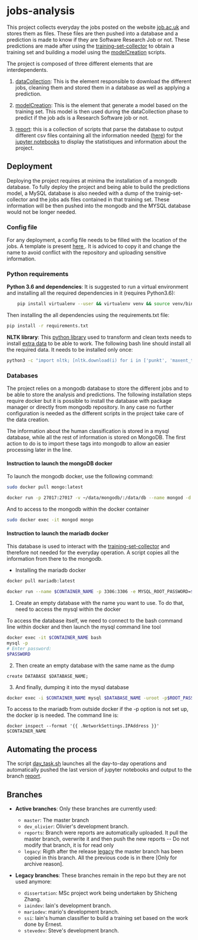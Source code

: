 # jobs-analysis

This project collects everyday the jobs posted on the website [job.ac.uk](https://www.jobs.ac.uk/) and stores them as files.  These files are then pushed into a database and a prediction is made to know if they are Software Research Job or not. These predictions are made after using the [training-set-collector](https://github.com/softwaresaved/training-set-collector) to obtain a training set and building a model using the [modelCreation](https://github.com/softwaresaved/jobs-analysis/tree/master/jobAnalysis/modelCreation) scripts.

The project is composed of three different elements that are interdependents.
1. [dataCollection](https://github.com/softwaresaved/jobs-analysis/tree/master/jobAnalysis/dataCollection): This is the element responsible to download the different jobs, cleaning them and stored them in a database as well as applying a prediction.

2. [modelCreation](https//github.com/softwaresaved/jobs-analysis/tree/master/jobAnalysis/modelCreation): This is the element that generate a model based on the training set. This model is then used during the dataCollection phase to predict if the job ads is a Research Software job or not.

3. [report](https://github.com/softwaresaved/jobs-analysis/tree/master/jobAnalysis/report): this is a collection of scripts that parse the database to output different csv files containing all the information needed ([here](https://github.com/softwaresaved/jobs-analysis/tree/master/outputs)) for the [jupyter notebooks](https://github.com/softwaresaved/jobs-analysis/tree/master/notebooks) to display the statistiques and information about the project.


## Deployment

Deploying the project requires at minima the installation of a mongodb database.
To fully deploy the project and being able to build the predictions model, a MySQL database is also needed with a dump of the trainig-set-collector and the jobs ads files contained in that training set. These information will be then pushed into the mongodb and the MYSQL database would not be longer needed.


### Config file

For any deployment, a config file needs to be filled with the location of the jobs. A template is present [here
](https://github.com/softwaresaved/jobs-analysis/blob/master/jobAnalysis/config/config_template.ini). It is adviced to copy it and change the name to avoid conflict with the repository and uploading sensitive information.

### Python requirements

**Python 3.6 and dependencies**:
It is suggested to run a virtual environment and installing all the required dependencies in it (requires Python3.6):

```bash
    pip install virtualenv --user && virtualenv venv && source venv/bin/activate
```
Then installing the all dependencies using the requirements.txt file:
```bash
pip install -r requirements.txt
```

**NLTK library**: This [python library](www.nltk.org) used to transform and clean texts needs to install [extra data](http://www.nltk.org/data.html) to be able to work. The following bash line should install all the required data. It needs to be installed only once:
```bash
python3 -c "import nltk; [nltk.download(i) for i in ['punkt', 'maxent_treebank', 'pos_tagger', 'stopwords', 'wordnet', 'averaged_perceptron', 'tagger']]"
```

### Databases
The project relies on a mongodb database to store the different jobs and to be able to store the analysis and predictions.
The following installation steps require docker but it is possible to install the database with package manager or directly from mongodb repository. In any case no further configuration is needed as the different scripts in the project take care of the data creation.


The information about the human classification is stored in a mysql database, while all the rest of information is stored on MongoDB. The first action to do is to import these tags into mongodb to allow an easier processing later in the line.


#### Instruction to launch the mongoDB docker

To launch the mongodb docker, use the following command:

```bash
sudo docker pull mongo:latest
```

```bash
docker run -p 27017:27017 -v ~/data/mongodb/:/data/db --name mongod -d mongo`
```
And to access to the mongodb within the docker container

```bash
sudo docker exec -it mongod mongo
```
#### Instruction to launch the mariadb docker
This database is used to interact with the [training-set-collector](https://github.com/softwaresaved/training-set-collector) and therefore not needed for the everyday operation. A script copies all the information from there to the mongodb.
* Installing the mariadb docker

```bash
docker pull mariadb:latest
```

```bash
docker run --name $CONTAINER_NAME -p 3306:3306 -e MYSQL_ROOT_PASSWORD=$PASSWORD -v ~/data/mariadb:/var/lib/mysql mariadb
```




1. Create an empty database with the name you want to use. To do that, need to access the mysql within the docker

To access the database itself, we need to connect to the bash command line within docker and then launch the mysql command line tool

```bash
docker exec -it $CONTAINER_NAME bash
mysql -p
# Enter password:
$PASSWORD
```

2. Then create an empty database with the same name as the dump

```mysql
create DATABASE $DATABASE_NAME;
```
3. And finally, dumping it into the mysql database

```bash
docker exec -i $CONTAINER_NAME mysql $DATABASE_NAME -uroot -p$ROOT_PASSWORD < $DUMPFILE.sql
```

To access to the mariadb from outside docker if the -p option is not set up, the docker ip is needed.
The command line is:

```docker
docker inspect --format '{{ .NetworkSettings.IPAddress }}' $CONTAINER_NAME
```
## Automating the process

The script [day_task.sh](https://github.com/softwaresaved/jobs-analysis/blob/master/day_task.sh_) launches all the day-to-day operations and automatically pushed the last version of jupyter notebooks and output to the branch [report](https://github.com/softwaresaved/jobs-analysis/tree/reports).


## Branches

* **Active branches**: Only these branches are currently used:
    * `master`: The master branch
    * `dev_olivier`: Olivier's development branch.
    * `reports`: Branch were reports are automatically uploaded. It pull the master branch, overwrite it and then push the new reports -- Do not modify that branch, it is for read only
    * `legacy`: Rigth after the release [legacy](https://github.com/softwaresaved/jobs-analysis/releases/tag/legacy) the master branch has been copied in this branch. All the previous code is in there [Only for archive reason].

* **Legacy branches**: These branches remain in the repo but they are not used anymore:
    * `dissertation`: MSc project work being undertaken by Shicheng Zhang.
    * `iaindev`: Iain's development branch.
    * `mariodev`: mario's development branch.
    * `ssi`: Iain's human classifier to build a training set based on the work done by Ernest.
    * `stevedev`: Steve's development branch.

